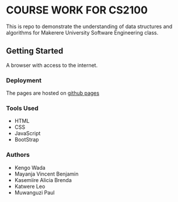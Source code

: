 # COURSE WORK FOR CS2100

This is repo to demonstrate the understanding of data structures and algorithms for Makerere University Software Engineering class.

## Getting Started

A browser with access to the internet.

### Deployment

The pages are hosted on [github pages](https://kengowada.github.io/CS2100/)

### Tools Used

* HTML
* CSS
* JavaScript
* BootStrap

### Authors

* Kengo Wada
* Mayanja Vincent Benjamin
* Kasemiire Alicia Brenda
* Katwere Leo
* Muwanguzi Paul
